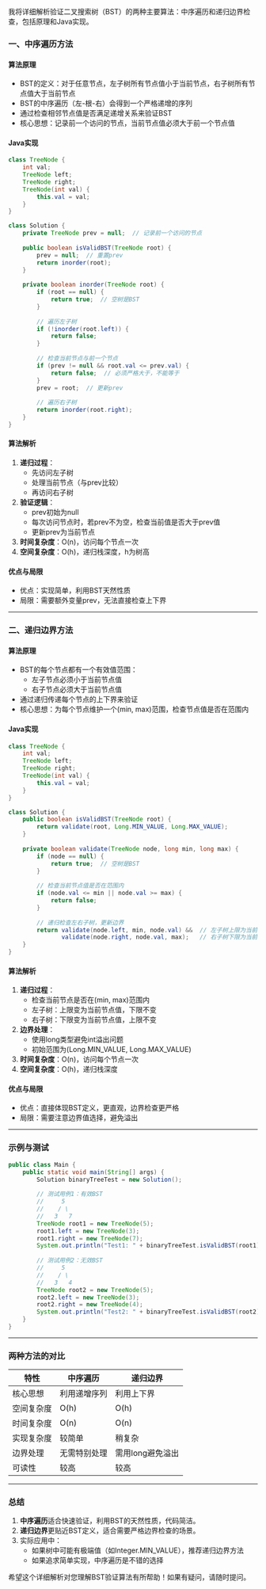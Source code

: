 我将详细解析验证二叉搜索树（BST）的两种主要算法：中序遍历和递归边界检查，包括原理和Java实现。

### 一、中序遍历方法

#### 算法原理
- BST的定义：对于任意节点，左子树所有节点值小于当前节点，右子树所有节点值大于当前节点
- BST的中序遍历（左-根-右）会得到一个严格递增的序列
- 通过检查相邻节点值是否满足递增关系来验证BST
- 核心思想：记录前一个访问的节点，当前节点值必须大于前一个节点值

#### Java实现
```java
class TreeNode {
    int val;
    TreeNode left;
    TreeNode right;
    TreeNode(int val) {
        this.val = val;
    }
}

class Solution {
    private TreeNode prev = null;  // 记录前一个访问的节点
    
    public boolean isValidBST(TreeNode root) {
        prev = null;  // 重置prev
        return inorder(root);
    }
    
    private boolean inorder(TreeNode root) {
        if (root == null) {
            return true;  // 空树是BST
        }
        
        // 遍历左子树
        if (!inorder(root.left)) {
            return false;
        }
        
        // 检查当前节点与前一个节点
        if (prev != null && root.val <= prev.val) {
            return false;  // 必须严格大于，不能等于
        }
        prev = root;  // 更新prev
        
        // 遍历右子树
        return inorder(root.right);
    }
}
```

#### 算法解析
1. **递归过程**：
    - 先访问左子树
    - 处理当前节点（与prev比较）
    - 再访问右子树
2. **验证逻辑**：
    - prev初始为null
    - 每次访问节点时，若prev不为空，检查当前值是否大于prev值
    - 更新prev为当前节点
3. **时间复杂度**：O(n)，访问每个节点一次
4. **空间复杂度**：O(h)，递归栈深度，h为树高

#### 优点与局限
- 优点：实现简单，利用BST天然性质
- 局限：需要额外变量prev，无法直接检查上下界

---

### 二、递归边界方法

#### 算法原理
- BST的每个节点都有一个有效值范围：
    - 左子节点必须小于当前节点值
    - 右子节点必须大于当前节点值
- 通过递归传递每个节点的上下界来验证
- 核心思想：为每个节点维护一个(min, max)范围，检查节点值是否在范围内

#### Java实现
```java
class TreeNode {
    int val;
    TreeNode left;
    TreeNode right;
    TreeNode(int val) {
        this.val = val;
    }
}

class Solution {
    public boolean isValidBST(TreeNode root) {
        return validate(root, Long.MIN_VALUE, Long.MAX_VALUE);
    }
    
    private boolean validate(TreeNode node, long min, long max) {
        if (node == null) {
            return true;  // 空树是BST
        }
        
        // 检查当前节点值是否在范围内
        if (node.val <= min || node.val >= max) {
            return false;
        }
        
        // 递归检查左右子树，更新边界
        return validate(node.left, min, node.val) &&  // 左子树上限为当前值
               validate(node.right, node.val, max);   // 右子树下限为当前值
    }
}
```

#### 算法解析
1. **递归过程**：
    - 检查当前节点是否在(min, max)范围内
    - 左子树：上限变为当前节点值，下限不变
    - 右子树：下限变为当前节点值，上限不变
2. **边界处理**：
    - 使用long类型避免int溢出问题
    - 初始范围为(Long.MIN_VALUE, Long.MAX_VALUE)
3. **时间复杂度**：O(n)，访问每个节点一次
4. **空间复杂度**：O(h)，递归栈深度

#### 优点与局限
- 优点：直接体现BST定义，更直观，边界检查更严格
- 局限：需要注意边界值选择，避免溢出

---

### 示例与测试
```java
public class Main {
    public static void main(String[] args) {
        Solution binaryTreeTest = new Solution();
        
        // 测试用例1：有效BST
        //     5
        //    / \
        //   3   7
        TreeNode root1 = new TreeNode(5);
        root1.left = new TreeNode(3);
        root1.right = new TreeNode(7);
        System.out.println("Test1: " + binaryTreeTest.isValidBST(root1));  // true
        
        // 测试用例2：无效BST
        //     5
        //    / \
        //   3   4
        TreeNode root2 = new TreeNode(5);
        root2.left = new TreeNode(3);
        root2.right = new TreeNode(4);
        System.out.println("Test2: " + binaryTreeTest.isValidBST(root2));  // false
    }
}
```

---

### 两种方法的对比

| 特性             | 中序遍历             | 递归边界            |
|------------------|---------------------|---------------------|
| 核心思想         | 利用递增序列         | 利用上下界          |
| 空间复杂度       | O(h)               | O(h)               |
| 时间复杂度       | O(n)               | O(n)               |
| 实现复杂度       | 较简单             | 稍复杂             |
| 边界处理         | 无需特别处理        | 需用long避免溢出   |
| 可读性           | 较高               | 较高               |

---

### 总结
1. **中序遍历**适合快速验证，利用BST的天然性质，代码简洁。
2. **递归边界**更贴近BST定义，适合需要严格边界检查的场景。
3. 实际应用中：
    - 如果树中可能有极端值（如Integer.MIN_VALUE），推荐递归边界方法
    - 如果追求简单实现，中序遍历是不错的选择

希望这个详细解析对您理解BST验证算法有所帮助！如果有疑问，请随时提问。